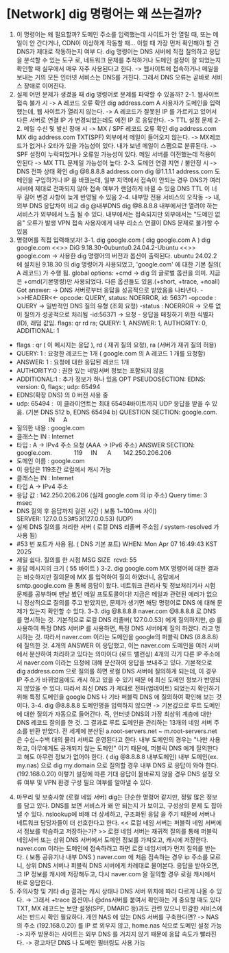 # [Network] dig 명령어는 왜 쓰는걸까?

1. 이 명령어는 왜 필요할까?
도메인 주소를 입력했는데 사이트가 안 열릴 때, 또는 메일이 안 간다거나, CDN이 이상하게 작동할 때… 이럴 때 가장 먼저 확인해야 할 건
DNS가 제대로 작동하는지 여부
다.
dig 명령어는
DNS 서버에 직접 질의하고 응답을 분석할 수 있는 도구
로,
네트워크 문제를 추적하거나 도메인 설정이 잘 되었는지 확인할 때
실무에서 매우 자주 사용된다고 한다.
-> 웹사이트에 접속하거나 메일을 보내는 거의 모든 인터넷 서비스는 DNS를 거친다. 그래서 DNS 오류는 곧바로 서비스 장애로 이어진다.
2. 실제 어떤 문제가 생겼을 때 dig 명령어로 문제를 파악할 수 있을까?
2-1. 웹사이트 접속 불가 시 ->
A 레코드 오류 확인
dig address.com A
사용자가 도메인을 입력했는데, 웹 사이트가 열리지 않는다.
-> A 레코드가 잘못된 IP 를 가르키고 있어서 다른 서버로 연결
IP 가 변경되었는데도 예전 IP 로 응답한다.
-> TTL 설정 문제
2-2. 메일 수신 및 발신 장애 시 ->
MX / SPF 레코드 오류 확인
dig address.com MX
dig address.com TXT(SPF)
외부에서 메일이 들어오지 않는다.
-> MX레코드가 없거나 오타가 있을 가능성이 있다.
내가 보낸 메일이 스팸으로 분류된다.
-> SPF 설정이 누락되었거나 오류일 가능성이 있다.
메일 서버를 이전했는데 적용이 안된다
-> MX TTL 문제일 가능성이 높다.
2-3. 도메인 연결 지연 / 불안정 시 ->
DNS 전파 상태 확인
dig @8.8.8.8 address.com
dig @1.1.1.1 address.com
도메인을 구입하거나 IP 를 바꿨는데, 일부 지역에서 접속이 안되는 경우
DNS가 여러 서버에 제대로 전파되지 않아 접속 여부가 랜덤하게 바뀔 수 있음
DNS TTL 이 너무 길어 변경 사항이 늦게 반영될 수 있음
2-4. 내부망 전용 서비스의 오작동 ->
내,외부 DNS 응답차이 비교
dig @내부DNS
dig @8.8.8.8
내부에서만 열려야 하는 서비스가 외부에서 노출 될 수 있다.
내부에서는 접속되지만 외부에서는 "도메인 없음" 오류가 발생
VPN 접속 사용자에게 내부 리소스 연결이 DNS 문제로 불가할 수 있음
3. 명령어를 직접 입력해보자!
3-1. dig google.com ( dig google.com A )
dig google.com
<<>> DiG 9.18.30-0ubuntu0.24.04.2-Ubuntu <<>> google.com
-> 사용한 dig 명령어의 버전과 옵션이 출력된다. ubuntu 24.02.2 에 설치된 9.18.30 의 dig 명령어가 사용되었고, 'google.com' 에 대한 기본 질의( A 레코드) 가 수행 됨.
global options: +cmd
-> dig 의 글로벌 옵션을 의미. 지금은 +cmd(기본명령)만 사용되었다. 다른 옵션들도 있음.(+short, +trace, +noall)
Got answer:
-> DNS 서버로부터 응답을 성공적으로 받았음을 나타낸다.
->>HEADER<<- opcode: QUERY, status: NOERROR, id: 56371
-opcode : QUERY -> 일반적인 DNS 질의 유형 (조회 요청)
-status : NOERROR -> 오류 없이 질의가 성공적으로 처리됨
-id:56371 -> 요청 - 응답을 매칭하기 위한 식별자(ID), 래덤 값임.
flags: qr rd ra; QUERY: 1, ANSWER: 1, AUTHORITY: 0, ADDITIONAL: 1
- flags : qr ( 이 메시지는 응답 ), rd ( 재귀 질의 요청), ra (서버가 재귀 질의 허용)
- QUERY: 1 : 요청한 레코드는 1개 ( google.com 의 A 레코드 1 개를 요청함)
- ANSWER: 1 : 요청에 대한 응답된 레코드 1개
- AUTHORITY:0 : 권한 있는 네임서버 정보는 포함되지 않음
- ADDITIONAL:1 : 추가 정보가 하나 있음
OPT PSEUDOSECTION:
EDNS: version: 0, flags:; udp: 65494
- EDNS(확장 DNS) 의 0 버전 사용 중
- udp: 65494 :  이 클라이언트는 최대 65494바이트까지 UDP 응답을 받을 수 있음. (기본 DNS 512 b, EDNS 65494 b)
QUESTION SECTION:
google.com.                       IN     A
- 질의한 내용 : google.com
- 클래스는 IN : Internet
- 타입 : A -> IPv4 주소 요청 (AAA -> IPv6 주소)
ANSWER SECTION:
google.com.             119     IN      A       142.250.206.206
- 도메인 이름 : google.com
- 이 응답은 119초간 로컬에서 캐시 가능
- 클래스는 IN : Internet
- 타입 A -> IPv4 주소
- 응답 값 : 142.250.206.206 (실제 google.com 의 ip 주소)
Query time: 3 msec
- DNS 질의 후 응답까지 걸린 시간 ( 보통 1~100ms 사이)
SERVER: 127.0.0.53#53(127.0.0.53) (UDP)
- 실제 DNS 질의를 처리한 서버 ( 로컬 DNS 리졸버 주소임 / system-resolved 가 사용 됨)
- #53 번 포트가 사용 됨. ( DNS 기본 포트)
WHEN: Mon Apr 07 16:49:43 KST 2025
- 제일 쉽다. 질의를 한 시점
MSG SIZE  rcvd: 55
- 응답 메시지의 크기 ( 55 바이트 )
3-2. dig google.com MX
명령어에 대한 결과는 비슷하지만 질의문에 MX 를 입력하여 질의 하였더니, 응답에서 smtp.google.com 을 통해 응답이 왔다. 네트워크 관리사 및 정보처리기사 시험 문제를 공부하며 맨날 봤던 메일 프토토콜이다!
지금은 메일과 관련된 에러가 없으니 정상적으로 질의를 주고 받았지만, 문제가 생기면 해당 명령어로 DNS 에 대해 문제가 있는지 확인할 수 있다.
3-3. dig @8.8.8.8 naver.com
@8.8.8.8 로 DNS 를 명시하는 것. 기본적으로 로컬 DNS 리졸버( 127.0.0.53) 에게 질의하지만, @ 를 사용하여 특정 DNS 서버IP 를 사용하면, 특정 DNS 서버에게 질의 하겠다. 라고 명시하는 것.
따라서 naver.com 이라는 도메인을 google의 퍼블릭 DNS (8.8.8.8) 에 질의한 것.
4개의 ANSWER 이 응답했고, 이는 naver.com 도메인을 여러 서버에서 분산하여 처리하고 있다는 의미이다 (로드 밸런싱)
4개의 각기 다른 IP 주소에서 naver.com 이라는 요청에 대해 분산하여 응답을 보내주고 있다.
기본적으로 dig address.com 으로 질의를 하면
로컬 DNS 서버에 질의하게 되는데, 이 경우 IP 주소가 바뀌었음에도 캐시 하고 있을 수 있기 때문
에 최신 도메인 정보가 반영되지 않았을 수 있다. 따라서 최신 DNS 가 제대로 전파(업데이트) 되었는지 확인하기 위해 특정 도메인을 google DNS 나 기타 퍼블릭 DNS 에 질의하여 확인해 보는 것 이다.
3-4. dig @8.8.8.8
도메인명을 입력하지 않으면 -> 기본값으로 루트 도메인에 대한 질의가 자동으로 들어간다.
즉, 인터넷 DNS의 가장 최상위 계층에 대한 DNS 레코드 잘의를 한 것.
그 결과로 루트 도메인을 관리하는 13개의 네임 서버 주소를 반환 받았다.
전 세계에 분산된
a.root-servers.net ~ m.root-servers.net
은 수십~수백 대의 물리 서버로 운영된다고 한다.
내부 도메인의 경우는 "나만 사용하고, 아무에게도 공개되지 않는 도메인" 이기 때문에, 퍼블릭 DNS 에게 질의한다고 해도 아무런 정보가 없어야 한다. (
dig @8.8.8.8 내부도메인)
내부 도메인(ex. my.nas) 으로 dig my.domain 으로 질의할 경우 내부 DNS 로 응답이 와야 한다. (192.168.0.20)
이렇기 설정에 따른 기대 응답이 올바르지 않을 경우 DNS 설정 오류 여부 및 VPN 환경 구성 필요 여부를 알아낼 수 있다.
4. 마무리 및 보충사항 (로컬 네임 서버)
dig는 단순한 명령어 같지만,
정말 많은 정보를 담고 있다.
DNS를 보면
서비스가 왜 안 되는지
가 보이고,
구성상의 문제
도 잡아낼 수 있다.
nslookup에 비해
더 상세하고, 구조화된 응답
을 주기 때문에 서버나 네트워크 담당자들이 더 선호한다고 한다.
<< 로컬 네임 서버는 퍼블릭 네임 서버에서 정보를 학습하고 저장하는가? >>
로컬 네임 서버는 재귀적 질의를 통해 퍼블릭 네임서버 또는 상위 DNS 서버에서 도메인 정보를 가져오고, 캐시에 저장한다.
naver.com 이라는 도메인에 접속하려고 하면
로컬 네임서버가 먼저 질의를 받는다. ( 보통 공유기나 내부 DNS )
naver.com 에 처음 접속하는 경우 ip 주소를 모르니, 상위 DNS 서버나 퍼블릭 DNS 서버에게 차례대로 물어본다.
응답을 받아오면, 그 IP 정보를 캐시에 저장해두고, 다시 naver.com 을 질의할 경우 로컬 캐시에서 바로 응답한다.
5. 주의사항 및 기타
dig 결과는
캐시 상태나 DNS 서버 위치에 따라 다르게 나올 수 있다.
→ 그래서 +trace 옵션이나 @dns서버를 붙여서 확인하는 게 중요할 때도 있다
TXT, MX 레코드는 보안 설정(SPF, DMARC 등)과도 관련 있으니 민감한 서비스에서는 반드시 확인 필요하다.
개인 NAS 에 있는 DNS 서버를 구축한다면?
-> NAS 의 주소 (192.168.0.20) 를 IP 로 외우지 않고, home.nas 식으로 도메인 설정 가능
-> 자주 방문하는 사이트는 외부 DNS 를 거치지 않기 때문에 응답 속도가 빨라진다.
-> 광고차단 DNS 나 도메인 필터링도 사용 가능